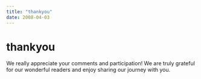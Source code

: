 ```yaml
---
title: "thankyou"
date: 2008-04-03
---
```


# thankyou

We really appreciate your comments and participation! We are truly grateful for our wonderful readers and enjoy sharing our journey with you.
